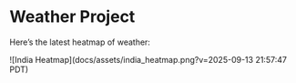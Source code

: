 # Weather Project

Here’s the latest heatmap of weather:

![India Heatmap](docs/assets/india_heatmap.png?v=2025-09-13 21:57:47 PDT)
